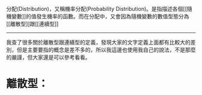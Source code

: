 分配(Distribution)，又稱機率分配(Probability Distribution)。是指描述各個[[隨機變數]]的值發生機率的函數。而在分配中，又會因為隨機變數的數值型態分為[[離散型]]跟[[連續型]]
- - -
我查了很多關於離散型跟連續型的定義，發現大家的文字定義上面都有比較大的差別，但是主要要指的概念是差不多的，所以我這邊也使用我自己的說法，不是那麼的嚴謹，但大家還是可以參考看看。
# 離散型：

